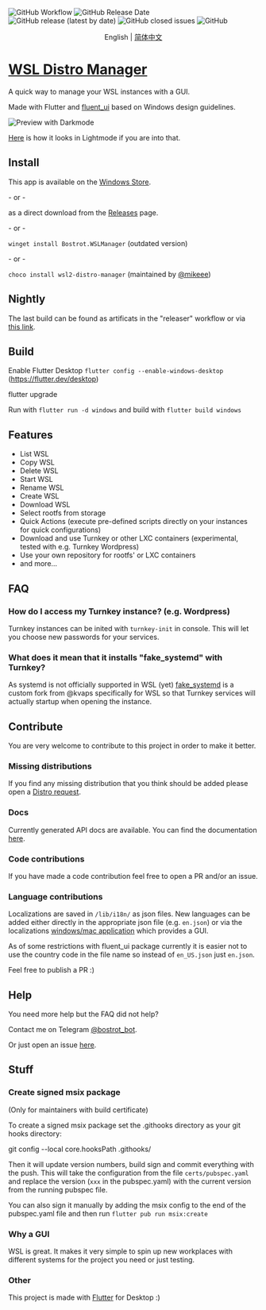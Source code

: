 
![GitHub Workflow](https://img.shields.io/github/actions/workflow/status/bostrot/wsl2-distro-manager/releaser.yml?branch=main&label=nightly&style=for-the-badge)
![GitHub Release Date](https://img.shields.io/github/release-date/bostrot/wsl2-distro-manager?style=for-the-badge)
![GitHub release (latest by date)](https://img.shields.io/github/v/release/bostrot/wsl2-distro-manager?style=for-the-badge)
![GitHub closed issues](https://img.shields.io/github/issues-closed-raw/bostrot/wsl2-distro-manager?style=for-the-badge)
![GitHub](https://img.shields.io/github/license/bostrot/wsl2-distro-manager?style=for-the-badge)

<p align='center'>
    English | <a href='./README_zh.md'>简体中文</a>
</p>

# [WSL Distro Manager](https://github.com/bostrot/wsl2-distro-manager)
A quick way to manage your WSL instances with a GUI.

Made with Flutter and [fluent_ui](https://github.com/bdlukaa/fluent_ui) based on Windows design guidelines.

![Preview with Darkmode](https://user-images.githubusercontent.com/7342321/161707979-f4c3091f-3f24-475e-87d4-0157caafab2a.png)

[Here](https://user-images.githubusercontent.com/7342321/161708030-4f39a89e-7a2d-4460-b002-da7a619d6302.png) is how it looks in Lightmode if you are into that.

## Install

This app is available on the [Windows Store](https://apps.microsoft.com/store/detail/wsl-manager/9NWS9K95NMJB?hl=en-us&gl=US).

\- or -

as a direct download from the [Releases](https://github.com/bostrot/wsl2-distro-manager/releases) page.

\- or -

`winget install Bostrot.WSLManager` (outdated version)

\- or -

`choco install wsl2-distro-manager` (maintained by [@mikeee](https://github.com/mikeee/ChocoPackages))

## Nightly

The last build can be found as artificats in the "releaser" workflow or via [this link](https://nightly.link/bostrot/wsl2-distro-manager/workflows/releaser/main/wsl2-distro-manager-v1.6.0-14.zip).

## Build

Enable Flutter Desktop `flutter config --enable-windows-desktop` (https://flutter.dev/desktop)

  flutter upgrade

Run with `flutter run -d windows` and build with `flutter build windows`

## Features

* List WSL
* Copy WSL
* Delete WSL
* Start WSL
* Rename WSL
* Create WSL
* Download WSL
* Select rootfs from storage
* Quick Actions (execute pre-defined scripts directly on your instances for quick configurations)
* Download and use Turnkey or other LXC containers (experimental, tested with e.g. Turnkey Wordpress)
* Use your own repository for rootfs' or LXC containers
* and more...

## FAQ

### How do I access my Turnkey instance? (e.g. Wordpress)

Turnkey instances can be inited with `turnkey-init` in console. This will let you choose new passwords for your services.

### What does it mean that it installs "fake_systemd" with Turnkey?

As systemd is not officially supported in WSL (yet) [fake_systemd](https://github.com/bostrot/fake-systemd) is a custom fork from @kvaps specifically for WSL so that Turnkey services will actually startup when opening the instance.

## Contribute

You are very welcome to contribute to this project in order to make it better.

### Missing distributions

If you find any missing distribution that you think should be added please open a [Distro request](https://github.com/bostrot/wsl2-distro-manager/issues/new?assignees=&labels=distro+request&template=distro-request.md&title=Add+a+new+distribution).

### Docs

Currently generated API docs are available. You can find the documentation [here](https://bostrot.github.io/wsl2-distro-manager/api/index.html).

### Code contributions

If you have made a code contribution feel free to open a PR and/or an issue.

### Language contributions

Localizations are saved in `/lib/i18n/` as json files. New languages can be added either directly in the appropriate json file (e.g. `en.json`) or via the localizations [windows/mac application](https://github.com/Flutterando/localization/releases) which provides a GUI.

As of some restrictions with fluent_ui package currently it is easier not to use the country code in the file name so instead of `en_US.json` just `en.json`.

Feel free to publish a PR :)

## Help

You need more help but the FAQ did not help? 

Contact me on Telegram [@bostrot_bot](https://t.me/bostrot_bot).

Or just open an issue [here](https://github.com/bostrot/wsl2-distro-manager/issues).

## Stuff

### Create signed msix package

(Only for maintainers with build certificate)

To create a signed msix package set the .githooks directory as your git hooks directory:

  git config --local core.hooksPath .githooks/

Then it will update version numbers, build sign and commit everything with the push. This will take the configuration from the file `certs/pubspec.yaml` and replace the version (`xxx` in the pubspec.yaml) with the current version from the running pubspec file.

You can also sign it manually by adding the msix config to the end of the pubspec.yaml file and then run `flutter pub run msix:create`

### Why a GUI

WSL is great. It makes it very simple to spin up new workplaces with different systems for the project you need or just testing.

### Other

This project is made with [Flutter](https://flutter.dev/docs) for Desktop :)
